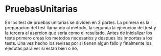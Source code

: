 # PruebasUnitarias
En los test de pruebas unitarias se dividen en 3 partes. La primera es la preparacion del test llamando al metodo, la segunda la ejecucion del test y la tercera al asercion que seria como el resultado. Antes de inicializar los tests primero creas los metodos necesarios y despues los importas a los tests. Una vez hecho los revisas por si tienen algun fallo y finalmente los ejecutas para ver si estan bien o no.
